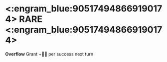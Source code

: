 # <:engram_blue:905174948669190174> RARE <:engram_blue:905174948669190174>

**Overflow** Grant +:large_blue_diamond:🌀 per success next turn
